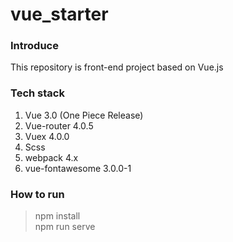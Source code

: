 # vue_starter

### Introduce
This repository is front-end project based on Vue.js 

### Tech stack
1. Vue 3.0 (One Piece Release)
2. Vue-router 4.0.5
3. Vuex 4.0.0
4. Scss 
5. webpack 4.x
6. vue-fontawesome 3.0.0-1

### How to run
> npm install<br>
> npm run serve
